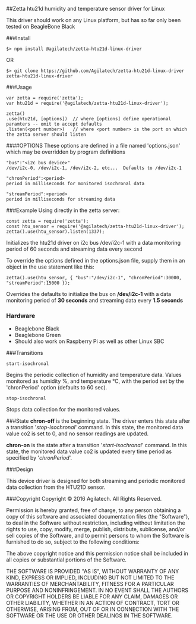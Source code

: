 ##Zetta htu21d humidity and temperature sensor driver for Linux

This driver should work on any Linux platform, but has so far only been tested on BeagleBone Black

###Install
```
$> npm install @agilatech/zetta-htu21d-linux-driver
```
OR
```
$> git clone https://github.com/Agilatech/zetta-htu21d-linux-driver zetta-htu21d-linux-driver
```
###Usage

```
var zetta = require('zetta');
var htu21d = require('@agilatech/zetta-htu21d-linux-driver');

zetta()
.use(htu21d, [options])  // where [options] define operational paramters -- omit to accept defaults
.listen(<port number>)   // where <port number> is the port on which the zetta server should listen
```

####OPTIONS
These options are defined in a file named 'options.json' which may be overridden by program definitions
```
"bus":"<i2c bus device>"
/dev/i2c-0, /dev/i2c-1, /dev/i2c-2, etc...  Defaults to /dev/i2c-1

"chronPeriod":<period>
period in milliseconds for monitored isochronal data

"streamPeriod":<period>
period in milliseconds for streaming data
```


###Example
Using directly in the zetta server:
```
const zetta = require('zetta');
const htu_sensor = require('@agilatech/zetta-htu21d-linux-driver');
zetta().use(htu_sensor).listen(1337);
```
Initializes the htu21d driver on i2c bus /dev/i2c-1 with a data monitoring period of 60 seconds and streaming data every second

To override the options defined in the options.json file, supply them in an object in the use statement like this:
```
zetta().use(htu_sensor, { "bus":"/dev/i2c-1", "chronPeriod":30000, "streamPeriod":15000 });
```
Overrides the defaults to initialize the bus on **/dev/i2c-1** with a data monitoring period of **30 seconds** and streaming data every **1.5 seconds**

### Hardware

* Beaglebone Black
* Beaglebone Green
* Should also work on Raspberry Pi as well as other Linux SBC

###Transitions
```
start-isochronal
```
Begins the periodic collection of humidity and temperature data. Values monitored as humidity %, and temperature ℃, 
with the period set by the 'chronPeriod' option (defaults to 60 sec).
```
stop-isochronal
```
Stops data collection for the monitored values.

###State
**chron-off** is the beginning state.  The driver enters this state after a transition '*stop-isochronal*' command.  In this state, the monitored data value co2 is set to 0, and no sensor readings are updated.

**chron-on** is the state after a transition '*start-isochronal*' command.  In this state, the monitored data value co2 is updated every time period as specified by '*chronPeriod*'.


###Design

This device driver is designed for both streaming and periodic monitored data collection from the HTU21D sensor.

###Copyright
Copyright © 2016 Agilatech. All Rights Reserved.

Permission is hereby granted, free of charge, to any person obtaining a copy of this software and associated documentation files (the "Software"), to deal in the Software without restriction, including without limitation the rights to use, copy, modify, merge, publish, distribute, sublicense, and/or sell copies of the Software, and to permit persons to whom the Software is furnished to do so, subject to the following conditions:

The above copyright notice and this permission notice shall be included in all copies or substantial portions of the Software.

THE SOFTWARE IS PROVIDED "AS IS", WITHOUT WARRANTY OF ANY KIND, EXPRESS OR IMPLIED, INCLUDING BUT NOT LIMITED TO THE WARRANTIES OF MERCHANTABILITY, FITNESS FOR A PARTICULAR PURPOSE AND NONINFRINGEMENT. IN NO EVENT SHALL THE AUTHORS OR COPYRIGHT HOLDERS BE LIABLE FOR ANY CLAIM, DAMAGES OR OTHER LIABILITY, WHETHER IN AN ACTION OF CONTRACT, TORT OR OTHERWISE, ARISING FROM, OUT OF OR IN CONNECTION WITH THE SOFTWARE OR THE USE OR OTHER DEALINGS IN THE SOFTWARE.